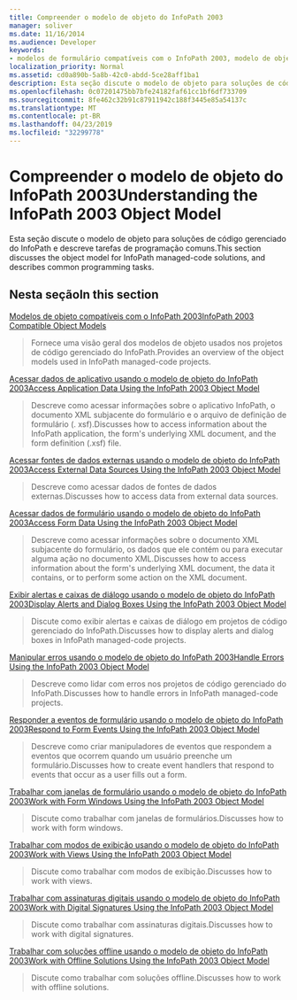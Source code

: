 ```yaml
---
title: Compreender o modelo de objeto do InfoPath 2003
manager: soliver
ms.date: 11/16/2014
ms.audience: Developer
keywords:
- modelos de formulário compatíveis com o InfoPath 2003, modelo de objeto, modelo de objeto compatível com o InfoPath 2003, modelos de objeto [InfoPath 2003]
localization_priority: Normal
ms.assetid: cd0a890b-5a8b-42c0-abdd-5ce28aff1ba1
description: Esta seção discute o modelo de objeto para soluções de código gerenciado do InfoPath e descreve tarefas de programação comuns.
ms.openlocfilehash: 0c07201475bb7bfe24182faf61cc1bf6df733709
ms.sourcegitcommit: 8fe462c32b91c87911942c188f3445e85a54137c
ms.translationtype: MT
ms.contentlocale: pt-BR
ms.lasthandoff: 04/23/2019
ms.locfileid: "32299778"
---
```

# <a name="understanding-the-infopath-2003-object-model"></a><span data-ttu-id="60511-104">Compreender o modelo de objeto do InfoPath 2003</span><span class="sxs-lookup"><span data-stu-id="60511-104">Understanding the InfoPath 2003 Object Model</span></span>

<span data-ttu-id="60511-105">Esta seção discute o modelo de objeto para soluções de código gerenciado do InfoPath e descreve tarefas de programação comuns.</span><span class="sxs-lookup"><span data-stu-id="60511-105">This section discusses the object model for InfoPath managed-code solutions, and describes common programming tasks.</span></span>
  
## <a name="in-this-section"></a><span data-ttu-id="60511-106">Nesta seção</span><span class="sxs-lookup"><span data-stu-id="60511-106">In this section</span></span>

[<span data-ttu-id="60511-107">Modelos de objeto compatíveis com o InfoPath 2003</span><span class="sxs-lookup"><span data-stu-id="60511-107">InfoPath 2003 Compatible Object Models</span></span>](infopath-2003-compatible-object-models.md)
  
> <span data-ttu-id="60511-108">Fornece uma visão geral dos modelos de objeto usados nos projetos de código gerenciado do InfoPath.</span><span class="sxs-lookup"><span data-stu-id="60511-108">Provides an overview of the object models used in InfoPath managed-code projects.</span></span>
    
[<span data-ttu-id="60511-109">Acessar dados de aplicativo usando o modelo de objeto do InfoPath 2003</span><span class="sxs-lookup"><span data-stu-id="60511-109">Access Application Data Using the InfoPath 2003 Object Model</span></span>](how-to-access-application-data-using-the-infopath-2003-object-model.md)
  
> <span data-ttu-id="60511-110">Descreve como acessar informações sobre o aplicativo InfoPath, o documento XML subjacente do formulário e o arquivo de definição de formulário (. xsf).</span><span class="sxs-lookup"><span data-stu-id="60511-110">Discusses how to access information about the InfoPath application, the form's underlying XML document, and the form definition (.xsf) file.</span></span>
    
[<span data-ttu-id="60511-111">Acessar fontes de dados externas usando o modelo de objeto do InfoPath 2003</span><span class="sxs-lookup"><span data-stu-id="60511-111">Access External Data Sources Using the InfoPath 2003 Object Model</span></span>](how-to-access-external-data-sources-using-the-infopath-2003-object-model.md)
  
> <span data-ttu-id="60511-112">Descreve como acessar dados de fontes de dados externas.</span><span class="sxs-lookup"><span data-stu-id="60511-112">Discusses how to access data from external data sources.</span></span>
    
[<span data-ttu-id="60511-113">Acessar dados de formulário usando o modelo de objeto do InfoPath 2003</span><span class="sxs-lookup"><span data-stu-id="60511-113">Access Form Data Using the InfoPath 2003 Object Model</span></span>](how-to-access-form-data-using-the-infopath-2003-object-model.md)
  
> <span data-ttu-id="60511-114">Descreve como acessar informações sobre o documento XML subjacente do formulário, os dados que ele contém ou para executar alguma ação no documento XML.</span><span class="sxs-lookup"><span data-stu-id="60511-114">Discusses how to access information about the form's underlying XML document, the data it contains, or to perform some action on the XML document.</span></span>
    
[<span data-ttu-id="60511-115">Exibir alertas e caixas de diálogo usando o modelo de objeto do InfoPath 2003</span><span class="sxs-lookup"><span data-stu-id="60511-115">Display Alerts and Dialog Boxes Using the InfoPath 2003 Object Model</span></span>](how-to-display-alerts-and-dialog-boxes-using-the-infopath-2003-object-model.md)
  
> <span data-ttu-id="60511-116">Discute como exibir alertas e caixas de diálogo em projetos de código gerenciado do InfoPath.</span><span class="sxs-lookup"><span data-stu-id="60511-116">Discusses how to display alerts and dialog boxes in InfoPath managed-code projects.</span></span>
    
[<span data-ttu-id="60511-117">Manipular erros usando o modelo de objeto do InfoPath 2003</span><span class="sxs-lookup"><span data-stu-id="60511-117">Handle Errors Using the InfoPath 2003 Object Model</span></span>](how-to-handle-errors-using-the-infopath-2003-object-model.md)
  
> <span data-ttu-id="60511-118">Descreve como lidar com erros nos projetos de código gerenciado do InfoPath.</span><span class="sxs-lookup"><span data-stu-id="60511-118">Discusses how to handle errors in InfoPath managed-code projects.</span></span>
    
[<span data-ttu-id="60511-119">Responder a eventos de formulário usando o modelo de objeto do InfoPath 2003</span><span class="sxs-lookup"><span data-stu-id="60511-119">Respond to Form Events Using the InfoPath 2003 Object Model</span></span>](how-to-respond-to-form-events-using-the-infopath-2003-object-model.md)
  
> <span data-ttu-id="60511-120">Descreve como criar manipuladores de eventos que respondem a eventos que ocorrem quando um usuário preenche um formulário.</span><span class="sxs-lookup"><span data-stu-id="60511-120">Discusses how to create event handlers that respond to events that occur as a user fills out a form.</span></span>
    
[<span data-ttu-id="60511-121">Trabalhar com janelas de formulário usando o modelo de objeto do InfoPath 2003</span><span class="sxs-lookup"><span data-stu-id="60511-121">Work with Form Windows Using the InfoPath 2003 Object Model</span></span>](how-to-work-with-form-windows-using-the-infopath-2003-object-model.md)
  
> <span data-ttu-id="60511-122">Discute como trabalhar com janelas de formulários.</span><span class="sxs-lookup"><span data-stu-id="60511-122">Discusses how to work with form windows.</span></span>
    
[<span data-ttu-id="60511-123">Trabalhar com modos de exibição usando o modelo de objeto do InfoPath 2003</span><span class="sxs-lookup"><span data-stu-id="60511-123">Work with Views Using the InfoPath 2003 Object Model</span></span>](how-to-work-with-views-using-the-infopath-2003-object-model.md)
  
> <span data-ttu-id="60511-124">Discute como trabalhar com modos de exibição.</span><span class="sxs-lookup"><span data-stu-id="60511-124">Discusses how to work with views.</span></span>
    
[<span data-ttu-id="60511-125">Trabalhar com assinaturas digitais usando o modelo de objeto do InfoPath 2003</span><span class="sxs-lookup"><span data-stu-id="60511-125">Work with Digital Signatures Using the InfoPath 2003 Object Model</span></span>](how-to-work-with-digital-signatures-using-the-infopath-2003-object-model.md)
  
> <span data-ttu-id="60511-126">Discute como trabalhar com assinaturas digitais.</span><span class="sxs-lookup"><span data-stu-id="60511-126">Discusses how to work with digital signatures.</span></span>
    
[<span data-ttu-id="60511-127">Trabalhar com soluções offline usando o modelo de objeto do InfoPath 2003</span><span class="sxs-lookup"><span data-stu-id="60511-127">Work with Offline Solutions Using the InfoPath 2003 Object Model</span></span>](how-to-work-with-offline-solutions-using-the-infopath-2003-object-model.md)
  
> <span data-ttu-id="60511-128">Discute como trabalhar com soluções offline.</span><span class="sxs-lookup"><span data-stu-id="60511-128">Discusses how to work with offline solutions.</span></span>
    

